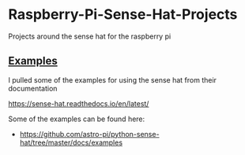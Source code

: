 # Raspberry-Pi-Sense-Hat-Projects
Projects around the sense hat for the raspberry pi

## [Examples](/Examples)

I pulled some of the examples for using the sense hat from their documentation

https://sense-hat.readthedocs.io/en/latest/

Some of the examples can be found here:
- https://github.com/astro-pi/python-sense-hat/tree/master/docs/examples